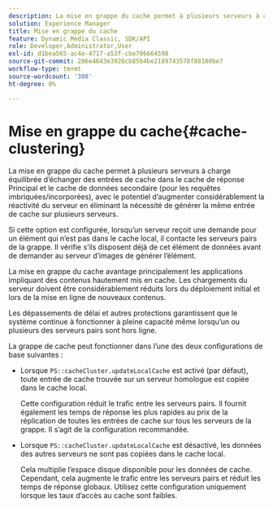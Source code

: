 ```yaml
---
description: La mise en grappe du cache permet à plusieurs serveurs à charge équilibrée d’échanger des entrées de cache dans le cache de réponse Principal et le cache de données secondaire (pour les requêtes imbriquées/incorporées), avec le potentiel d’augmenter considérablement la réactivité du serveur en éliminant la nécessité de générer la même entrée de cache sur plusieurs serveurs.
solution: Experience Manager
title: Mise en grappe du cache
feature: Dynamic Media Classic, SDK/API
role: Developer,Administrator,User
exl-id: d1bea565-ac4e-4717-a53f-cbe706664598
source-git-commit: 206e4643e3926cb85b4be2189743578f88180be7
workflow-type: tm+mt
source-wordcount: '308'
ht-degree: 0%

---
```


# Mise en grappe du cache{#cache-clustering}

La mise en grappe du cache permet à plusieurs serveurs à charge équilibrée d’échanger des entrées de cache dans le cache de réponse Principal et le cache de données secondaire (pour les requêtes imbriquées/incorporées), avec le potentiel d’augmenter considérablement la réactivité du serveur en éliminant la nécessité de générer la même entrée de cache sur plusieurs serveurs.

Si cette option est configurée, lorsqu’un serveur reçoit une demande pour un élément qui n’est pas dans le cache local, il contacte les serveurs pairs de la grappe. Il vérifie s’ils disposent déjà de cet élément de données avant de demander au serveur d’images de générer l’élément.

La mise en grappe du cache avantage principalement les applications impliquant des contenus hautement mis en cache. Les chargements du serveur doivent être considérablement réduits lors du déploiement initial et lors de la mise en ligne de nouveaux contenus.

Les dépassements de délai et autres protections garantissent que le système continue à fonctionner à pleine capacité même lorsqu’un ou plusieurs des serveurs pairs sont hors ligne.

La grappe de cache peut fonctionner dans l’une des deux configurations de base suivantes :

* Lorsque `PS::cacheCluster.updateLocalCache` est activé (par défaut), toute entrée de cache trouvée sur un serveur homologue est copiée dans le cache local.

   Cette configuration réduit le trafic entre les serveurs pairs. Il fournit également les temps de réponse les plus rapides au prix de la réplication de toutes les entrées de cache sur tous les serveurs de la grappe. Il s’agit de la configuration recommandée.

* Lorsque `PS::cacheCluster.updateLocalCache` est désactivé, les données des autres serveurs ne sont pas copiées dans le cache local.

   Cela multiplie l’espace disque disponible pour les données de cache. Cependant, cela augmente le trafic entre les serveurs pairs et réduit les temps de réponse globaux. Utilisez cette configuration uniquement lorsque les taux d’accès au cache sont faibles.
